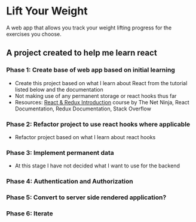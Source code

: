 # Lift Your Weight

A web app that allows you track your weight lifting progress for the exercises you choose.

## A project created to help me learn react

### Phase 1: Create base of web app based on initial learning

- Create this project based on what I learn about React from the tutorial listed below and the documentation
- Not making use of any permanent storage or react hooks thus far
- Resources: [React & Redux Introduction](https://www.youtube.com/watch?v=OxIDLw0M-m0&list=PL4cUxeGkcC9ij8CfkAY2RAGb-tmkNwQHG) course by The Net Ninja, React Documentation, Redux Documentation, Stack Overflow

### Phase 2: Refactor project to use react hooks where applicable

- Refactor project based on what I learn about react hooks

### Phase 3: Implement permanent data

- At this stage I have not decided what I want to use for the backend

### Phase 4: Authentication and Authorization

### Phase 5: Convert to server side rendered application?

### Phase 6: Iterate
